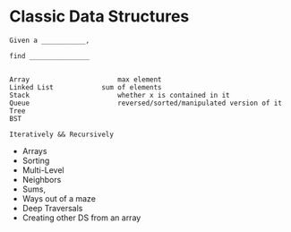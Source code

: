 # Classic Data Structures

```
Given a ___________,  

find _______________


Array                      max element
Linked List	           sum of elements
Stack                      whether x is contained in it
Queue                      reversed/sorted/manipulated version of it
Tree
BST

Iteratively && Recursively

```

- Arrays
- Sorting
- Multi-Level 
- Neighbors
- Sums, 
- Ways out of a maze
- Deep Traversals
- Creating other DS from an array